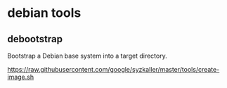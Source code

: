 # debian tools

## debootstrap

Bootstrap a Debian base system into a target directory.

https://raw.githubusercontent.com/google/syzkaller/master/tools/create-image.sh